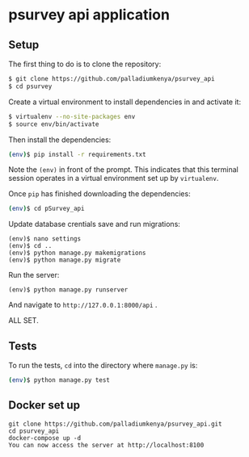 # psurvey api application

## Setup

The first thing to do is to clone the repository:

```sh
$ git clone https://github.com/palladiumkenya/psurvey_api
$ cd psurvey
```

Create a virtual environment to install dependencies in and activate it:

```sh
$ virtualenv --no-site-packages env
$ source env/bin/activate
```

Then install the dependencies:

```sh
(env)$ pip install -r requirements.txt
```
Note the `(env)` in front of the prompt. This indicates that this terminal
session operates in a virtual environment set up by `virtualenv`.

Once `pip` has finished downloading the dependencies:
```sh
(env)$ cd pSurvey_api
```

Update database crentials save and run migrations:
```
(env)$ nano settings
(env)$ cd ..
(env)$ python manage.py makemigrations
(env)$ python manage.py migrate
```

Run the server:
```
(env)$ python manage.py runserver
```
And navigate to `http://127.0.0.1:8000/api` .

ALL SET.

## Tests

To run the tests, `cd` into the directory where `manage.py` is:
```sh
(env)$ python manage.py test
```
## Docker set up
    git clone https://github.com/palladiumkenya/psurvey_api.git
    cd psurvey_api
    docker-compose up -d
    You can now access the server at http://localhost:8100
    
